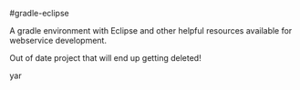 #gradle-eclipse

A gradle environment with Eclipse and other helpful resources available for webservice development.


Out of date project that will end up getting deleted!  

yar
